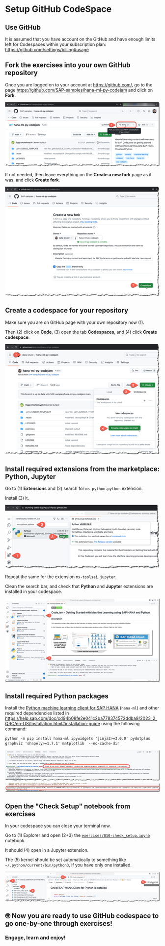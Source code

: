 # Setup GitHub CodeSpace

## Use GitHub
It is assumed that you have account on the GitHub and have enough limits left for Codespaces within your subscription plan: https://github.com/settings/billing#usage

## Fork the exercises into your own GitHub repository

Once you are logged on to your account at https://github.com/, go to the page https://github.com/SAP-samples/hana-ml-py-codejam and click on **Fork**.

![Fork the repo](img/ghsetup0020.png)

If not needed, then leave everything on the **Create a new fork** page as it was, and click **Create fork**.

![Create fork page](img/ghsetup0030.png)

## Create a codespace for your repository

Make sure you are on GitHub page with your own repository now (1).

Then (2) click on **Code**, (3) open the tab **Codespaces**, and (4) click **Create codespace**.

![Create a codespace](img/ghsetup0040.png)

## Install required extensions from the marketplace: Python, Jupyter

Go to (1) **Extensions** and (2) search for `ms-python.python` extension.

Install (3) it.

![Install Python](img/ghsetup0060.png)

Repeat the same for the extension `ms-toolsai.jupyter`.

Clean the search bar, and check that **Python** and **Jupyter** extensions are installed in your codespace.

![Installed extensions](img/ghsetup0070.png)

## Install required Python packages

Install the [Python machine learning client for SAP HANA](https://pypi.org/project/hana-ml/) (`hana-ml`) and other required dependencies listed in https://help.sap.com/doc/cd94b08fe2e041c2ba778374572ddba9/2023_2_QRC/en-US/Installation.html#installation-guide using the following command:

```shell
python -m pip install hana-ml ipywidgets 'jinja2>=3.0.0' pydotplus graphviz 'shapely>=1.7.1' matplotlib  --no-cache-dir
```

![Install hana-ml and dependencies](img/ghsetup0080.png)

## Open the "Check Setup" notebook from exercises

In your codespace you can close your terminal now.

Go to (1) Explorer and open (2+3) the [`exercises/010-check_setup.ipynb`](../010-check_setup.ipynb) notebook. 

It should (4) open in a Jupyter extension.

The (5) kernel should be set automatically to something like `~/.python/current/bin/python3`, if you have only one installed.

![Ready to go!](img/ghsetup0090.png)

## 🤓 Now you are ready to use GitHub codespace to go one-by-one through exercises! 

### Engage, learn and enjoy!